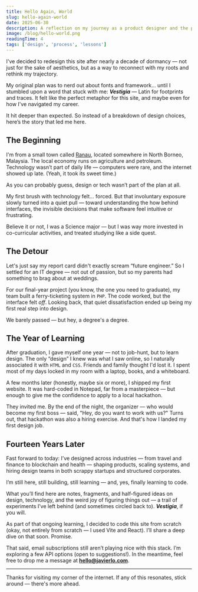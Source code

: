 ```yaml
---
title: Hello Again, World
slug: hello-again-world
date: 2025-06-30
description: A reflection on my journey as a product designer and the path forward
image: /blog/hello-world.png
readingTime: 4
tags: ['design', 'process', 'lessons']
---
```


I've decided to redesign this site after nearly a decade of dormancy — not just for the sake of aesthetics, but as a way to reconnect with my roots and rethink my trajectory.

My original plan was to nerd out about fonts and framework... until I stumbled upon a word that stuck with me: **_Vestigia_** — Latin for footprints and traces. It felt like the perfect metaphor for this site, and maybe even for how I've navigated my career.

It hit deeper than expected. So instead of a breakdown of design choices, here’s the story that led me here.

## The Beginning

I'm from a small town called [Ranau](https://maps.app.goo.gl/SQXo5hndtQt5dUYw9), located somewhere in North Borneo, Malaysia. The local economy runs on agriculture and petroleum. Technology wasn’t part of daily life — computers were rare, and the internet showed up late. (Yeah, it took its sweet time.)

As you can probably guess, design or tech wasn’t part of the plan at all.

My first brush with technology felt... forced. But that involuntary exposure slowly turned into a quiet pull — toward understanding the how behind interfaces, the invisible decisions that make software feel intuitive or frustrating.

Believe it or not, I was a Science major — but I was way more invested in co-curricular activities, and treated studying like a side quest.

## The Detour

Let's just say my report card didn't exactly scream “future engineer.” So I settled for an IT degree — not out of passion, but so my parents had something to brag about at weddings.

For our final-year project (you know, the one you need to graduate), my team built a ferry-ticketing system in `PHP`. The code worked, but the interface felt _off_. Looking back, that quiet dissatisfaction ended up being my first real step into design.

We barely passed — but hey, a degree's a degree.

## The Year of Learning

After graduation, I gave myself one year — not to job-hunt, but to learn design. The only “design” I knew was what I saw online, so I naturally associated it with `HTML` and `CSS`. Friends and family thought I'd lost it. I spent most of my days locked in my room with a laptop, books, and a whiteboard.

A few months later (honestly, maybe six or more), I shipped my first website. It was hard-coded in Notepad, far from a masterpiece — but enough to give me the confidence to apply to a local hackathon.

They invited me. By the end of the night, the organizer — who would become my first boss — said, "Hey, do you want to work with us?" Turns out, that hackathon was also a hiring exercise. And that's how I landed my first design job.

## Fourteen Years Later

Fast forward to today: I’ve designed across industries — from travel and finance to blockchain and health — shaping products, scaling systems, and hiring design teams in both scrappy startups and structured corporates.

I’m still here, still building, still learning — and, yes, finally learning to code.

What you’ll find here are notes, fragments, and half-figured ideas on design, technology, and the weird joy of figuring things out — a trail of experiments I’ve left behind (and sometimes circled back to). **_Vestigia_**, if you will.

As part of that ongoing learning, I decided to code this site from scratch (okay, not entirely from scratch — I used Vite and React). I’ll share a deep dive on that soon. Promise.

That said, email subscriptions still aren’t playing nice with this stack. I’m exploring a few API options (open to suggestions!). In the meantime, feel free to drop me a message at [**hello@javierlo.com**](mailto:hello@javierlo.com).

---

Thanks for visiting my corner of the internet. If any of this resonates, stick around — there's more ahead.

